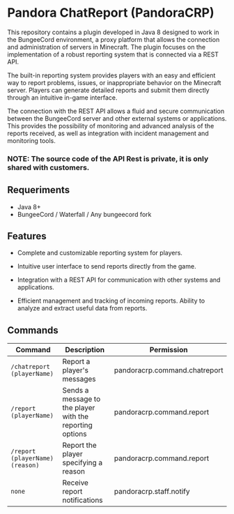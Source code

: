 # Pandora ChatReport (PandoraCRP)

This repository contains a plugin developed in Java 8 designed to work in the BungeeCord environment, a proxy platform that allows the connection and administration of servers in Minecraft. The plugin focuses on the implementation of a robust reporting system that is connected via a REST API.

The built-in reporting system provides players with an easy and efficient way to report problems, issues, or inappropriate behavior on the Minecraft server. Players can generate detailed reports and submit them directly through an intuitive in-game interface.

The connection with the REST API allows a fluid and secure communication between the BungeeCord server and other external systems or applications. This provides the possibility of monitoring and advanced analysis of the reports received, as well as integration with incident management and monitoring tools.

### NOTE: The source code of the API Rest is private, it is only shared with customers.

## Requeriments

- Java 8+
- BungeeCord / Waterfall / Any bungeecord fork

## Features

- Complete and customizable reporting system for players.

- Intuitive user interface to send reports directly from the game.

- Integration with a REST API for communication with other systems and applications.

- Efficient management and tracking of incoming reports.
Ability to analyze and extract useful data from reports.

## Commands

| Command                         | Description | Permission |
|---------------------------------| --- | --- |
| `/chatreport (playerName)`      | Report a player's messages | pandoracrp.command.chatreport |
| `/report (playerName)`          | Sends a message to the player with the reporting options | pandoracrp.command.report |
| `/report (playerName) (reason)` | Report the player specifying a reason | pandoracrp.command.report |
| `none`                          | Receive report notifications | pandoracrp.staff.notify |

